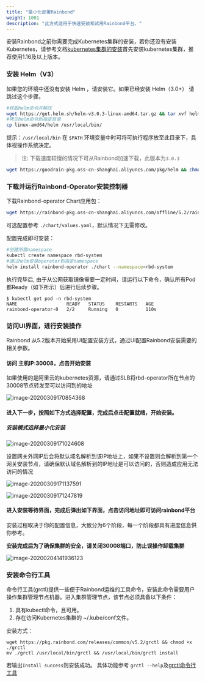 ```yaml
---
title: "最小化部署Rainbond"
weight: 1001
description: "此方式适用于快速安装和试用Rainbond平台。"
---
```


安装Rainbond之前你需要完成Kubernetes集群的安装，若你还没有安装Kubernetes，请参考文档[kubernetes集群的安装](../kubernetes-install/)首先安装kubernetes集群，推荐使用1.16及以上版本。

### 安装 Helm（V3）

如果您的环境中还没有安装 Helm ，请安装它。如果已经安装 Helm（3.0+） 请跳过这个步骤。

```bash
#获取helm命令并解压
wget https://get.helm.sh/helm-v3.0.3-linux-amd64.tar.gz && tar xvf helm-v3.0.3-linux-amd64.tar.gz
#拷贝helm命令到指定目录
cp linux-amd64/helm /usr/local/bin/
```

提示：`/usr/local/bin` 在 `$PATH` 环境变量中时可将可执行程序放至此目录下，具体视操作系统决定。

> 注: 下载速度较慢的情况下可从Rainbond加速下载，此版本为`3.0.3`

```bash
wget https://goodrain-pkg.oss-cn-shanghai.aliyuncs.com/pkg/helm && chmod +x helm && mv helm /usr/local/bin/
```


### 下载并运行Rainbond-Operator安装控制器

下载Rainbond-operator Chart应用包：

```bash
wget https://rainbond-pkg.oss-cn-shanghai.aliyuncs.com/offline/5.2/rainbond-operator-chart-v5.2.0-release.tgz && tar xvf rainbond-operator-chart-v5.2.0-release.tgz
```

可选配置参考 `./chart/values.yaml`，默认情况下无需修改。

配置完成即可安装：

```bash
#创建所需namespace
kubectl create namespace rbd-system
#通过helm安装operator到指定namespace
helm install rainbond-operator ./chart --namespace=rbd-system
```

执行完毕后, 由于从公网获取镜像需要一定时间，请运行以下命令，确认所有Pod都Ready（如下所示）后进行后续步骤。

```
$ kubectl get pod -n rbd-system
NAME                  READY   STATUS    RESTARTS   AGE
rainbond-operator-0   2/2     Running   0          110s
```


### 访问UI界面，进行安装操作
   Rainbond 从5.2版本开始采用UI配置安装方式，通过UI配置Rainbond安装需要的相关参数。

#### 访问 **主机IP:30008**，点击开始安装

如果使用的是阿里云的kubernetes资源，请通过SLB将rbd-operator所在节点的30008节点转发至可以访问到的地址

![image-20200309170854368](https://grstatic.oss-cn-shanghai.aliyuncs.com/images/docs/5.2/user-operations/install/install.jpg)

#### 进入下一步，按照如下方式选择配置，完成后点击配置就绪，开始安装。

##### 安装模式选择最小化安装

![image-20200309171024608](https://tva1.sinaimg.cn/large/00831rSTly1gcnshqdsx5j31p70u00zw.jpg)

设置网关外网IP后会将默认域名解析到该IP地址上，如果不设置则会解析到第一个网关安装节点，请确保默认域名解析到的IP地址是可以访问的，否则造成应用无法访问的情况

![image-20200309171137591](https://tva1.sinaimg.cn/large/00831rSTly1gcnsj036uij31z00rq43k.jpg)

![image-20200309171247819](https://tva1.sinaimg.cn/large/00831rSTly1gcnsk7njeaj31z20gadj3.jpg)

#### 进入安装等待界面，完成后弹出如下界面，点击访问地址即可访问rainbond平台

安装过程取决于你的配置信息，大致分为6个阶段，每一个阶段都具有进度信息供你参考。

**安装完成后为了确保集群的安全，请关闭30008端口，防止误操作卸载集群**

![image-20200204141936123](https://grstatic.oss-cn-shanghai.aliyuncs.com/images/5.2/rainbond-install-4.jpg)


### 安装命令行工具

   命令行工具(grctl)提供一些便于Rainbond运维的工具命令，安装此命令需要用户操作集群管理节点机器。进入集群管理节点，该节点必须具备以下条件：

1. 具有kubectl命令，且可用。
2. 存在访问Kubernetes集群的 ~/.kube/conf文件。

安装方式：

```
wget https://pkg.rainbond.com/releases/common/v5.2/grctl && chmod +x ./grctl
mv ./grctl /usr/local/bin/grctl && /usr/local/bin/grctl install
```

若输出`Install success`则安装成功。
具体功能参考 `grctl --help`及[grctl命令行工具](../../tools/grctl)